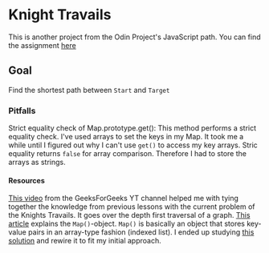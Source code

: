 # Knight Travails
This is another project from the Odin Project's JavaScript path.
You can find the assignment [here](https://www.theodinproject.com/lessons/javascript-knights-travails)

## Goal
Find the shortest path between `Start` and `Target`

### Pitfalls
Strict equality check of Map.prototype.get(): This method performs a strict equality check. 
I've used arrays to set the keys in my Map. It took me a while until I figured out why I can't
use `get()` to access my key arrays. Stric equality returns `false` for array comparison. Therefore I had 
to store the arrays as strings. 

#### Resources
[This video](https://www.youtube.com/watch?v=Y40bRyPQQr0&ab_channel=GeeksforGeeks) from the GeeksForGeeks YT channel
helped me with tying together the knowledge from previous lessons with the current problem of the Knights Travails.
It goes over the depth first traversal of a graph.
[This article](https://www.digitalocean.com/community/tutorials/understanding-map-and-set-objects-in-javascript) explains the `Map()`-object. `Map()` is basically an object that stores key-value pairs in an array-type fashion (indexed list).
I ended up studying [this solution](https://www.geeksforgeeks.org/minimum-steps-reach-target-knight/?ref=gcse) and rewire 
it to fit my initial approach.